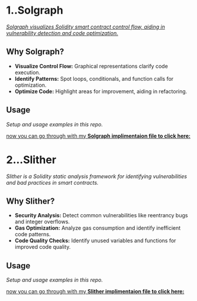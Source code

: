 # 1..Solgraph

<ins>*Solgraph visualizes Solidity smart contract control flow, aiding in vulnerability detection and code optimization.*</ins>

## Why Solgraph?

- **Visualize Control Flow:** Graphical representations clarify code execution.
- **Identify Patterns:** Spot loops, conditionals, and function calls for optimization.
- **Optimize Code:** Highlight areas for improvement, aiding in refactoring.

## Usage

*Setup and usage examples in this repo.*


[now you can go through with my **Solgraph implimentaion file to click here:**](https://github.com/Rjesh2006/Solidity_Smart_Contract_Analysis_Tools_and_Techniques/tree/main/solgraph.md)




# 2...Slither

*Slither is a Solidity static analysis framework for identifying vulnerabilities and bad practices in smart contracts.*

## Why Slither?

- **Security Analysis:** Detect common vulnerabilities like reentrancy bugs and integer overflows.
- **Gas Optimization:** Analyze gas consumption and identify inefficient code patterns.
- **Code Quality Checks:** Identify unused variables and functions for improved code quality.

## Usage

*Setup and usage examples in this repo.*



[now you can go through with my **Slither implimentaion file to click here:**](https://github.com/Rjesh2006/Solidity_Smart_Contract_Analysis_Tools_and_Techniques/tree/main/slither.md)






